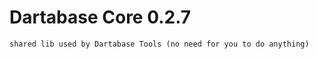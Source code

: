 Dartabase Core 0.2.7
===================

    shared lib used by Dartabase Tools (no need for you to do anything)
    